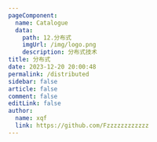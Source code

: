 ```yaml
---
pageComponent:
  name: Catalogue
  data:
    path: 12.分布式
    imgUrl: /img/logo.png
    description: 分布式技术
title: 分布式
date: 2023-12-20 20:00:48
permalink: /distributed
sidebar: false
article: false
comment: false
editLink: false
author: 
  name: xqf
  link: https://github.com/Fzzzzzzzzzzzz
---
```

 